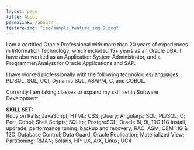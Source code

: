 ```yaml
---
layout: page
title: About
permalink: /about/
feature-img: "img/sample_feature_img_2.png"
---
```

I am a certified Oracle Professional with more than 20 years of experiences in Information Technology; 
which included 15+ years as an Oracle DBA.  I have also worked as an Application System Administrator, 
and a Programmer/Analyst for Oracle Applications and SAP.  

I have worked professionally with the following technologies/languages: PL/SQL, SQL, OCI, Dynamic SQL, ABAP/4, C, and COBOL.  

Currently I am taking classes to expand my skill set in Software Development.

**SKILL SET:**   
Ruby on Rails; JavaScript; HTML; CSS; jQuery; Angularjs; SQL; PL/SQL; C; Perl, Cobol; Shell Scripts; SQLite; PostgreSQL; Oracle 8i, 9i, 10G,11G install, upgrade, performance tuning, backup and recovery; RAC; ASM; OEM 11G & 12C, Database Control; Data Guard; Oracle Replication; Materialized View; Partitioning; RMAN; Solaris, HP-UX, AIX, Linux; UC4



